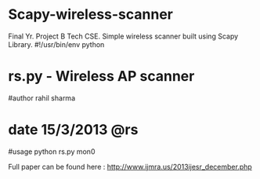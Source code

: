 Scapy-wireless-scanner
======================

Final Yr. Project B Tech CSE. Simple wireless scanner built using Scapy Library.
#!/usr/bin/env python
# rs.py - Wireless AP scanner 
#author rahil sharma
# date 15/3/2013   @rs
#usage python rs.py mon0



Full paper can be found here : http://www.ijmra.us/2013ijesr_december.php
